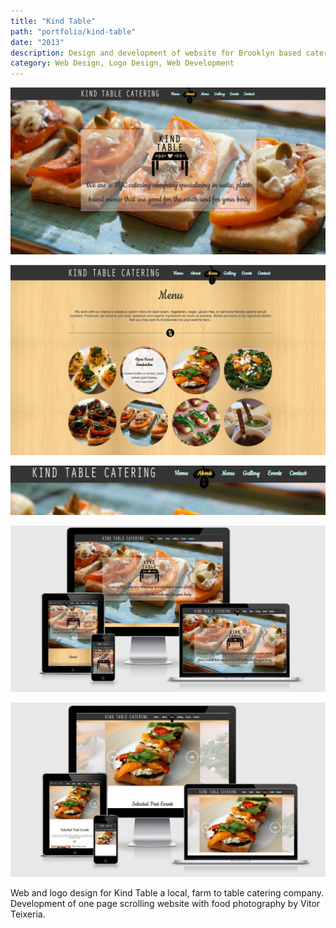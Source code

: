 ```yaml
---
title: "Kind Table"
path: "portfolio/kind-table"
date: "2013"
description: Design and development of website for Brooklyn based caterer.
category: Web Design, Logo Design, Web Development
---
```


![Kind Table Website](./kindtable_home.jpg)

![Kind Table Website](./kindtable_menu.jpg)

![Kind Table Website](./kindtable_detail.jpg)

![Kind Table Website](./kindtable_responsive1.jpg)

![Kind Table Website](./kindtable_responsive2.jpg)

<p>
Web and logo design for Kind Table a local, farm to table catering company. Development of one page scrolling website with food photography by Vitor Teixeria.
</p>